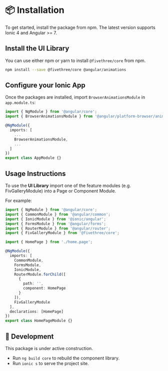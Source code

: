 # 📦 Installation

To get started, install the package from npm. The latest version supports Ionic 4 and Angular >= 7.

## Install the UI Library

You can use either npm or yarn to install `@fivethree/core` from npm.

```bash
npm install --save @fivethree/core @angular/animations
```

## Configure your Ionic App

Once the packages are installed, import `BrowserAnimationsModule` in `app.module.ts`:

```typescript
import { NgModule } from '@angular/core';
import { BrowserAnimationsModule } from '@angular/platform-browser/animations';

@NgModule({
  imports: [
    ...
    BrowserAnimationsModule,
    ...
  ]
})
export class AppModule {}
```

## Usage Instructions

To use the **UI Library** import one of the feature modules (e.g. FivGalleryModule) into a Page or Component Module.

For example:

```typescript
import { NgModule } from '@angular/core';
import { CommonModule } from '@angular/common';
import { IonicModule } from '@ionic/angular';
import { FormsModule } from '@angular/forms';
import { RouterModule } from '@angular/router';
import { FivGalleryModule } from '@fivethree/core';

import { HomePage } from './home.page';

@NgModule({
  imports: [
    CommonModule,
    FormsModule,
    IonicModule,
    RouterModule.forChild([
      {
        path: '',
        component: HomePage
      }
    ]),
    FivGalleryModule
  ],
  declarations: [HomePage]
})
export class HomePageModule {}
```

## 🔨 Development

This package is under active construction.

- Run `ng build core` to rebuild the component library.
- Run `ionic s` to serve the project site.
